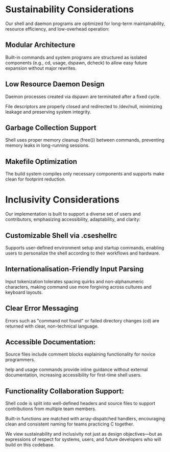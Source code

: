  
# Sustainability Considerations
Our shell and daemon programs are optimized for long-term maintainability, resource efficiency, and low-overhead operation:

## Modular Architecture
Built-in commands and system programs are structured as isolated components (e.g., cd, usage, dspawn, dcheck) to allow easy future expansion without major rewrites.

## Low Resource Daemon Design

Daemon processes created via dspawn are terminated after a fixed cycle.

File descriptors are properly closed and redirected to /dev/null, minimizing leakage and preserving system integrity.

## Garbage Collection Support

Shell uses proper memory cleanup (free()) between commands, preventing memory leaks in long-running sessions.

## Makefile Optimization

The build system compiles only necessary components and supports make clean for footprint reduction.

 # Inclusivity Considerations
Our implementation is built to support a diverse set of users and contributors, emphasizing accessibility, adaptability, and clarity:

## Customizable Shell via .cseshellrc

Supports user-defined environment setup and startup commands, enabling users to personalize the shell according to their workflows and hardware.

## Internationalisation-Friendly Input Parsing

Input tokenization tolerates spacing quirks and non-alphanumeric characters, making command use more forgiving across cultures and keyboard layouts.

## Clear  Error Messaging

Errors such as "command not found" or failed directory changes (cd) are returned with clear, non-technical language.

## Accessible Documentation:

Source files include comment blocks explaining functionality for novice programmers.

help and usage commands provide inline guidance without external documentation, increasing accessibility for first-time shell users.

## Functionality Collaboration Support:

Shell code is split into well-defined headers and source files to support contributions from multiple team members.

Built-in functions are matched with array-dispatched handlers, encouraging clean and consistent naming for teams practicing C together.

We view sustainability and inclusivity not just as design objectives—but as expressions of respect for systems, users, and future developers who will build on this codebase.
